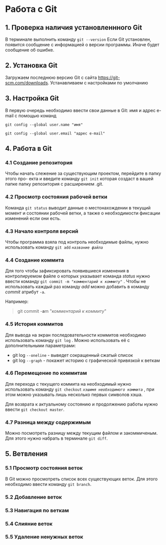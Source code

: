 # Работа с Git

## 1. Проверка наличия установленнного Git

В терминале выполнить команду
`git --version`
Если Git установлен, появится сообщение с информацией о версии программы. Иначе будет сообщение об ошибке.

## 2. Установка Git

Загружаем последнюю версию Git с сайта <https://git-scm.com/downloads>.
Устанавливаем с настройками по умолчанию

## 3. Настройка Git

В первую очередь необходимо ввести свои данные в Git: имя и адрес e-mail с помощью команд

`git config --global user.name "имя"`

`git config --global user.email "адрес e-mail"`

## 4. Работа в Git

### 4.1 Создание репозитория

Чтобы начать слежение за существующим проектом, перейдите в папку этого про-
екта и введите команду
`git init`
которая создаст в вашей папке папку репозитория с расширением .git.

### 4.2 Просмотр состояния рабочей ветки

Команда
`git status`
выводит данные о местонахождении в текущий момент и состоянии рабочей ветки, а также о необходимости фиксации изменений если они есть.

### 4.3 Начало контроля версий

Чтобы программа взяла под контроль необходимые файлы, нужно использовать команду
`git add` *`название файла`*

### 4.4 Создание коммита

Для того чтобы зафиксировать появившиеся изменения в контролируемом файле о которых указывает команда *status* нужно ввести команду
`git commit -m "`*`комментарий к коммиту`*`"`
. Чтобы не использовать каждый раз команду *add* можно добавить в команду *commit* атрибут `-a`.

Например:
>git commit -**a**m "*комментарий к коммиту*"

### 4.5 История коммитов

Для вывода на экран последовательности коммитов необходимо использовать команду
`git log`
. Можно использовать её с дополнительными параметрами:

* git log `--oneline` - выведет сокращенный сжатый список
* git log `--graph` - покажет историю с графической привязкой к веткам

### 4.6 Перемещение по коммитам

Для перехода с текущего коммита на необходимый нужно использовать команду
`git checkout` *`хэшимя необходимого коммита`*
, при этом можно указывать лишь несколько первых символов хэша.

Для возврата к актуальному состоянию и продолжению работы нужно ввести
`git checkout master`.

### 4.7 Разница между содержимым

Можно посмотреть разницу между текущим файлом и закоммиченым. Для этого нужно набрать в терминале
`git diff`.

## 5. Ветвления

### 5.1 Просмотр состояния веток

В Git можно просмотреть список всех существующих веток. Для этого необходимо ввести команду `git branch`.

### 5.2 Добавление веток

### 5.3 Навигация по веткам

### 5.4 Слияние веток

### 5.5 Удаление ненужных веток
